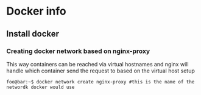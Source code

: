# Docker info

## Install docker

### Creating docker network based on nginx-proxy
This way containers can be reached via virtual hostnames and nginx will handle which container send the request to based on the virtual host setup

```console
foo@bar:~$ docker network create nginx-proxy #this is the name of the networdk docker would use
```
